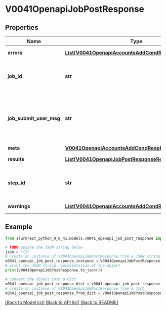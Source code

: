 # V0041OpenapiJobPostResponse


## Properties

Name | Type | Description | Notes
------------ | ------------- | ------------- | -------------
**errors** | [**List[V0041OpenapiAccountsAddCondRespErrorsInner]**](V0041OpenapiAccountsAddCondRespErrorsInner.md) | Query errors | [optional] 
**job_id** | **str** | First updated Job ID - Use results instead | [optional] 
**job_submit_user_msg** | **str** | First updated Job submission user message - Use results instead | [optional] 
**meta** | [**V0041OpenapiAccountsAddCondRespMeta**](V0041OpenapiAccountsAddCondRespMeta.md) |  | [optional] 
**results** | [**List[V0041OpenapiJobPostResponseResultsInner]**](V0041OpenapiJobPostResponseResultsInner.md) | Job update results | [optional] 
**step_id** | **str** | First updated Step ID - Use results instead | [optional] 
**warnings** | [**List[V0041OpenapiAccountsAddCondRespWarningsInner]**](V0041OpenapiAccountsAddCondRespWarningsInner.md) | Query warnings | [optional] 

## Example

```python
from slurmrest_python_0_0_41.models.v0041_openapi_job_post_response import V0041OpenapiJobPostResponse

# TODO update the JSON string below
json = "{}"
# create an instance of V0041OpenapiJobPostResponse from a JSON string
v0041_openapi_job_post_response_instance = V0041OpenapiJobPostResponse.from_json(json)
# print the JSON string representation of the object
print(V0041OpenapiJobPostResponse.to_json())

# convert the object into a dict
v0041_openapi_job_post_response_dict = v0041_openapi_job_post_response_instance.to_dict()
# create an instance of V0041OpenapiJobPostResponse from a dict
v0041_openapi_job_post_response_from_dict = V0041OpenapiJobPostResponse.from_dict(v0041_openapi_job_post_response_dict)
```
[[Back to Model list]](../README.md#documentation-for-models) [[Back to API list]](../README.md#documentation-for-api-endpoints) [[Back to README]](../README.md)


